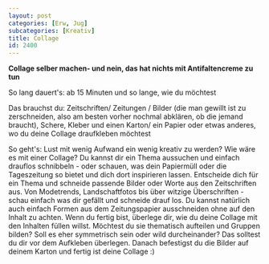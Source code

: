 ```yaml
---
layout: post
categories: [Erw, Jug]
subcategories: [Kreativ]
title: Collage
id: 2400
---
```

**Collage selber machen- und nein, das hat nichts mit Antifaltencreme zu tun**


So lang dauert's: ab 15 Minuten und so lange, wie du möchtest

Das brauchst du: Zeitschriften/ Zeitungen / Bilder (die man gewillt ist zu zerschneiden, also am besten vorher nochmal abklären, ob die jemand braucht), Schere, Kleber und einen Karton/ ein Papier oder etwas anderes, wo du deine Collage draufkleben möchtest

So geht's: Lust mit wenig Aufwand ein wenig kreativ zu werden? Wie wäre es mit einer Collage? Du kannst dir ein Thema aussuchen und einfach drauflos schnibbeln - oder schauen, was dein Papiermüll oder die Tageszeitung so bietet und dich dort inspirieren lassen. Entscheide dich für ein Thema und schneide passende Bilder oder Worte aus den Zeitschriften aus. Von Modetrends, Landschaftfotos bis über witzige Überschriften - schau einfach was dir gefällt und schneide drauf los. Du kannst natürlich auch einfach Formen aus dem Zeitungspapier ausschneiden ohne auf den Inhalt zu achten. Wenn du fertig bist, überlege dir, wie du deine Collage mit den Inhalten füllen willst. Möchtest du sie thematisch aufteilen und Gruppen bilden? Soll es eher symmetrisch sein oder wild durcheinander? Das solltest du dir vor dem Aufkleben überlegen. Danach befestigst du die Bilder auf deinem Karton und fertig ist deine Collage :) 
